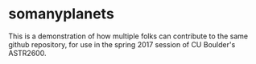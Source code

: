 # somanyplanets
This is a demonstration of how multiple folks can contribute to the same github repository, for use in the spring 2017 session of CU Boulder's ASTR2600.
